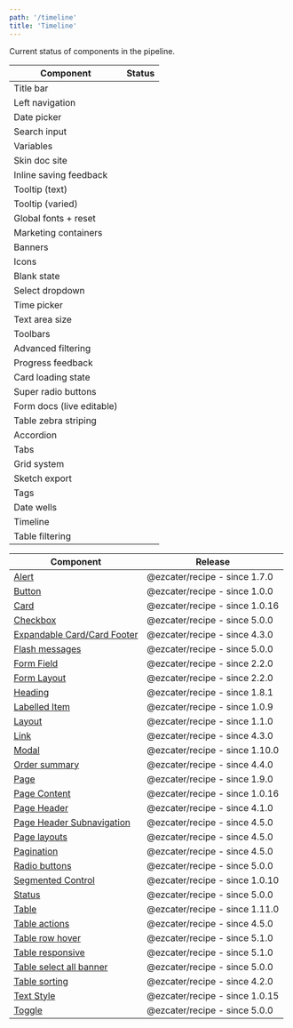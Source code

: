 ```yaml
---
path: '/timeline'
title: 'Timeline'
---
```


Current status of components in the pipeline.

| Component                 | Status                                           |
| ------------------------- | ------------------------------------------------ |
| Title bar                 | <TimelineStatus type="active"></TimelineStatus>  |
| Left navigation           | <TimelineStatus type="active"></TimelineStatus>  |
| Date picker               | <TimelineStatus type="active"></TimelineStatus>  |
| Search input              | <TimelineStatus type="active"></TimelineStatus>  |
| Variables                 | <TimelineStatus type="active"></TimelineStatus>  |
| Skin doc site             | <TimelineStatus type="active"></TimelineStatus>  |
| Inline saving feedback    | <TimelineStatus type="active"></TimelineStatus>  |
| Tooltip (text)            | <TimelineStatus type="active"></TimelineStatus>  |
| Tooltip (varied)          | <TimelineStatus type="active"></TimelineStatus>  |
| Global fonts + reset      | <TimelineStatus type="active"></TimelineStatus>  |
| Marketing containers      | <TimelineStatus type="active"></TimelineStatus>  |
| Banners                   | <TimelineStatus type="pending"></TimelineStatus> |
| Icons                     | <TimelineStatus type="pending"></TimelineStatus> |
| Blank state               | <TimelineStatus type="pending"></TimelineStatus> |
| Select dropdown           | <TimelineStatus type="pending"></TimelineStatus> |
| Time picker               | <TimelineStatus type="pending"></TimelineStatus> |
| Text area size            | <TimelineStatus type="pending"></TimelineStatus> |
| Toolbars                  | <TimelineStatus type="pending"></TimelineStatus> |
| Advanced filtering        | <TimelineStatus type="pending"></TimelineStatus> |
| Progress feedback         | <TimelineStatus type="pending"></TimelineStatus> |
| Card loading state        | <TimelineStatus type="pending"></TimelineStatus> |
| Super radio buttons       | <TimelineStatus type="pending"></TimelineStatus> |
| Form docs (live editable) | <TimelineStatus type="pending"></TimelineStatus> |
| Table zebra striping      | <TimelineStatus type="pending"></TimelineStatus> |
| Accordion                 | <TimelineStatus type="unknown"></TimelineStatus> |
| Tabs                      | <TimelineStatus type="unknown"></TimelineStatus> |
| Grid system               | <TimelineStatus type="unknown"></TimelineStatus> |
| Sketch export             | <TimelineStatus type="unknown"></TimelineStatus> |
| Tags                      | <TimelineStatus type="unknown"></TimelineStatus> |
| Date wells                | <TimelineStatus type="unknown"></TimelineStatus> |
| Timeline                  | <TimelineStatus type="unknown"></TimelineStatus> |
| Table filtering           | <TimelineStatus type="unknown"></TimelineStatus> |

| Component                                                                              | Release                        |
| -------------------------------------------------------------------------------------- | ------------------------------ |
| [Alert](/components/ez-alert)                                                          | @ezcater/recipe - since 1.7.0  |
| [Button](/components/ez-button)                                                        | @ezcater/recipe - since 1.0.0  |
| [Card](/components/ez-card)                                                            | @ezcater/recipe - since 1.0.16 |
| [Checkbox](/components/ez-checkbox)                                                    | @ezcater/recipe - since 5.0.0  |
| [Expandable Card/Card Footer](/components/ez-card#expandable)                          | @ezcater/recipe - since 4.3.0  |
| [Flash messages](/components/ez-flash-message)                                         | @ezcater/recipe - since 5.0.0  |
| [Form Field](/components/ez-field)                                                     | @ezcater/recipe - since 2.2.0  |
| [Form Layout](/components/ez-form-layout)                                              | @ezcater/recipe - since 2.2.0  |
| [Heading](/components/ez-heading)                                                      | @ezcater/recipe - since 1.8.1  |
| [Labelled Item](/components/ez-labelled-item)                                          | @ezcater/recipe - since 1.0.9  |
| [Layout](/components/ez-layout)                                                        | @ezcater/recipe - since 1.1.0  |
| [Link](/components/ez-link)                                                            | @ezcater/recipe - since 4.3.0  |
| [Modal](/components/ez-modal)                                                          | @ezcater/recipe - since 1.10.0 |
| [Order summary](/components/ez-order-summary)                                          | @ezcater/recipe - since 4.4.0  |
| [Page](/components/ez-page)                                                            | @ezcater/recipe - since 1.9.0  |
| [Page Content](/components/ez-page-content)                                            | @ezcater/recipe - since 1.0.16 |
| [Page Header](/components/ez-page-header)                                              | @ezcater/recipe - since 4.1.0  |
| [Page Header Subnavigation](/components/ez-page-header#page-header-with-subnavigation) | @ezcater/recipe - since 4.5.0  |
| [Page layouts](/components/ez-page#centered-header-and-page-content)                   | @ezcater/recipe - since 4.5.0  |
| [Pagination](/components/ez-table#pagination)                                          | @ezcater/recipe - since 4.5.0  |
| [Radio buttons](/components/ez-field#multiple-choice-input-field)                      | @ezcater/recipe - since 5.0.0  |
| [Segmented Control](/components/ez-segmented-control)                                  | @ezcater/recipe - since 1.0.10 |
| [Status](/components/ez-status)                                                        | @ezcater/recipe - since 5.0.0  |
| [Table](/components/ez-table)                                                          | @ezcater/recipe - since 1.11.0 |
| [Table actions](/components/ez-table#table-with-actions)                               | @ezcater/recipe - since 4.5.0  |
| [Table row hover](/components/ez-table#clickable-rows)                                 | @ezcater/recipe - since 5.1.0  |
| [Table responsive](/components/ez-table)                                               | @ezcater/recipe - since 5.1.0  |
| [Table select all banner](/components/ez-table#bulk-row-selection-across-pages)        | @ezcater/recipe - since 5.0.0  |
| [Table sorting](/components/ez-table#with-sortable-columns)                            | @ezcater/recipe - since 4.2.0  |
| [Text Style](/components/ez-text-style)                                                | @ezcater/recipe - since 1.0.15 |
| [Toggle](/components/ez-toggle)                                                        | @ezcater/recipe - since 5.0.0  |
